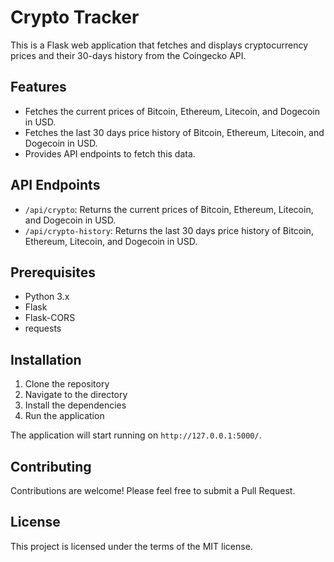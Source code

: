 # Crypto Tracker

This is a Flask web application that fetches and displays cryptocurrency prices and their 30-days history from the Coingecko API.

## Features

- Fetches the current prices of Bitcoin, Ethereum, Litecoin, and Dogecoin in USD.
- Fetches the last 30 days price history of Bitcoin, Ethereum, Litecoin, and Dogecoin in USD.
- Provides API endpoints to fetch this data.

## API Endpoints

- `/api/crypto`: Returns the current prices of Bitcoin, Ethereum, Litecoin, and Dogecoin in USD.
- `/api/crypto-history`: Returns the last 30 days price history of Bitcoin, Ethereum, Litecoin, and Dogecoin in USD.

## Prerequisites

- Python 3.x
- Flask
- Flask-CORS
- requests

## Installation

1. Clone the repository
2. Navigate to the directory
3. Install the dependencies
4. Run the application

The application will start running on `http://127.0.0.1:5000/`.

## Contributing

Contributions are welcome! Please feel free to submit a Pull Request.

## License

This project is licensed under the terms of the MIT license.
